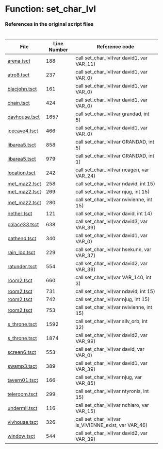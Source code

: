 # Function: set_char_lvl
### References in the original script files

#

| File | Line Number | Reference code |
| --- | --- | --- |
| [arena.tsct](../../../out/arena.tsct#L188) | 188 | call set_char_lvl(var david1, var VAR_11) |
| [atro8.tsct](../../../out/atro8.tsct#L237) | 237 | call set_char_lvl(var david1, var VAR_0) |
| [blacjohn.tsct](../../../out/blacjohn.tsct#L161) | 161 | call set_char_lvl(var david1, var VAR_0) |
| [chain.tsct](../../../out/chain.tsct#L424) | 424 | call set_char_lvl(var david1, var VAR_0) |
| [davhouse.tsct](../../../out/davhouse.tsct#L1657) | 1657 | call set_char_lvl(var grandad, int 5) |
| [icecave4.tsct](../../../out/icecave4.tsct#L466) | 466 | call set_char_lvl(var david1, var VAR_0) |
| [libarea5.tsct](../../../out/libarea5.tsct#L858) | 858 | call set_char_lvl(var GRANDAD, int 5) |
| [libarea5.tsct](../../../out/libarea5.tsct#L979) | 979 | call set_char_lvl(var GRANDAD, int 1) |
| [location.tsct](../../../out/location.tsct#L242) | 242 | call set_char_lvl(var ncagen, var VAR_24) |
| [met_maz2.tsct](../../../out/met_maz2.tsct#L258) | 258 | call set_char_lvl(var ndavid, int 15) |
| [met_maz2.tsct](../../../out/met_maz2.tsct#L269) | 269 | call set_char_lvl(var njug, int 15) |
| [met_maz2.tsct](../../../out/met_maz2.tsct#L280) | 280 | call set_char_lvl(var nvivienne, int 15) |
| [nether.tsct](../../../out/nether.tsct#L121) | 121 | call set_char_lvl(var david, int 14) |
| [palace33.tsct](../../../out/palace33.tsct#L638) | 638 | call set_char_lvl(var david3, var VAR_39) |
| [pathend.tsct](../../../out/pathend.tsct#L340) | 340 | call set_char_lvl(var david1, var VAR_0) |
| [rain_loc.tsct](../../../out/rain_loc.tsct#L229) | 229 | call set_char_lvl(var hsekune, var VAR_37) |
| [ratunder.tsct](../../../out/ratunder.tsct#L554) | 554 | call set_char_lvl(var david2, var VAR_39) |
| [room2.tsct](../../../out/room2.tsct#L660) | 660 | call set_char_lvl(var VAR_140, int 3) |
| [room2.tsct](../../../out/room2.tsct#L731) | 731 | call set_char_lvl(var ndavid, int 15) |
| [room2.tsct](../../../out/room2.tsct#L742) | 742 | call set_char_lvl(var njug, int 15) |
| [room2.tsct](../../../out/room2.tsct#L753) | 753 | call set_char_lvl(var nvivienne, int 15) |
| [s_throne.tsct](../../../out/s_throne.tsct#L1592) | 1592 | call set_char_lvl(var silv_orb, int 12) |
| [s_throne.tsct](../../../out/s_throne.tsct#L1874) | 1874 | call set_char_lvl(var david2, var VAR_99) |
| [screen6.tsct](../../../out/screen6.tsct#L553) | 553 | call set_char_lvl(var david, var VAR_0) |
| [swamp3.tsct](../../../out/swamp3.tsct#L389) | 389 | call set_char_lvl(var david1, var VAR_39) |
| [tavern01.tsct](../../../out/tavern01.tsct#L166) | 166 | call set_char_lvl(var njug, var VAR_85) |
| [teleroom.tsct](../../../out/teleroom.tsct#L299) | 299 | call set_char_lvl(var ntyronis, int 15) |
| [undermil.tsct](../../../out/undermil.tsct#L116) | 116 | call set_char_lvl(var nchiaro, var VAR_15) |
| [vivhouse.tsct](../../../out/vivhouse.tsct#L326) | 326 | call set_char_lvl(var is_VIVIENNE_exist, var VAR_46) |
| [window.tsct](../../../out/window.tsct#L544) | 544 | call set_char_lvl(var david2, var VAR_39) |
